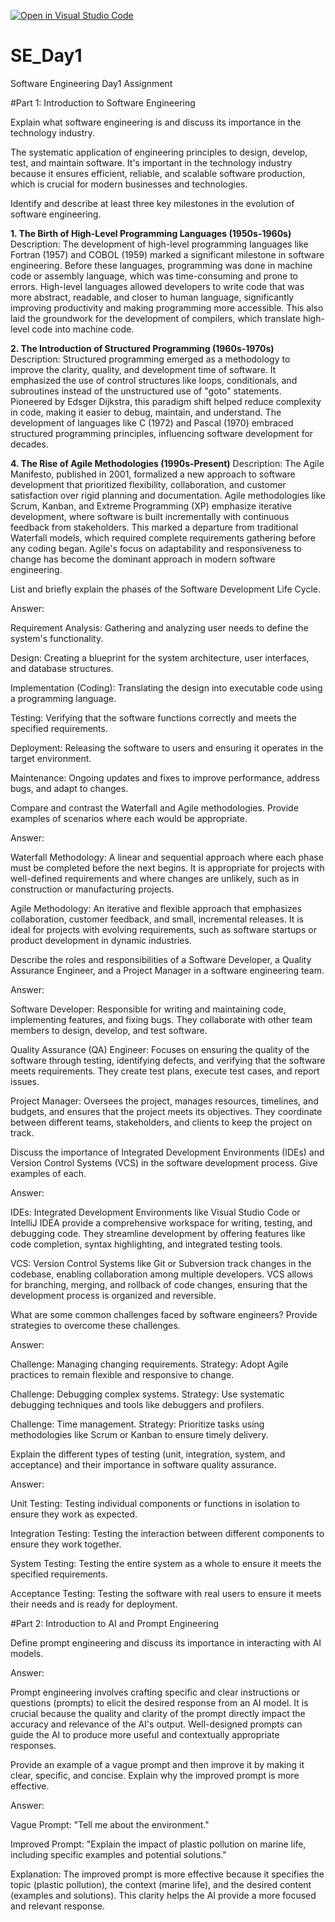 [![Open in Visual Studio Code](https://classroom.github.com/assets/open-in-vscode-2e0aaae1b6195c2367325f4f02e2d04e9abb55f0b24a779b69b11b9e10269abc.svg)](https://classroom.github.com/online_ide?assignment_repo_id=15573510&assignment_repo_type=AssignmentRepo)
# SE_Day1
Software Engineering Day1 Assignment

#Part 1: Introduction to Software Engineering

Explain what software engineering is and discuss its importance in the technology industry.

The systematic application of engineering principles to design, develop, test, and maintain software. It's important in the technology industry because it ensures efficient, reliable, and scalable software production, which is crucial for modern businesses and technologies.

Identify and describe at least three key milestones in the evolution of software engineering.

**1. The Birth of High-Level Programming Languages (1950s-1960s)**
Description:
  The development of high-level programming languages like Fortran (1957) and COBOL (1959) marked a significant milestone in software engineering. Before these languages,      programming was done in machine code or assembly language, which was time-consuming and prone to errors. High-level languages allowed developers to write code that was    more abstract, readable, and closer to human language, significantly improving productivity and making programming more accessible. This also laid the groundwork for the     development of compilers, which translate high-level code into machine code.

**2. The Introduction of Structured Programming (1960s-1970s)**
Description:
Structured programming emerged as a methodology to improve the clarity, quality, and development time of software. It emphasized the use of control structures like loops, conditionals, and subroutines instead of the unstructured use of "goto" statements. Pioneered by Edsger Dijkstra, this paradigm shift helped reduce complexity in code, making it easier to debug, maintain, and understand. The development of languages like C (1972) and Pascal (1970) embraced structured programming principles, influencing software development for decades.

**4. The Rise of Agile Methodologies (1990s-Present)**
Description: The Agile Manifesto, published in 2001, formalized a new approach to software development that prioritized flexibility, collaboration, and customer satisfaction over rigid planning and documentation. Agile methodologies like Scrum, Kanban, and Extreme Programming (XP) emphasize iterative development, where software is built incrementally with continuous feedback from stakeholders. This marked a departure from traditional Waterfall models, which required complete requirements gathering before any coding began. Agile's focus on adaptability and responsiveness to change has become the dominant approach in modern software engineering.

List and briefly explain the phases of the Software Development Life Cycle.

Answer:

Requirement Analysis: Gathering and analyzing user needs to define the system's functionality.

Design: Creating a blueprint for the system architecture, user interfaces, and database structures.

Implementation (Coding): Translating the design into executable code using a programming language.

Testing: Verifying that the software functions correctly and meets the specified requirements.

Deployment: Releasing the software to users and ensuring it operates in the target environment.

Maintenance: Ongoing updates and fixes to improve performance, address bugs, and adapt to changes.

Compare and contrast the Waterfall and Agile methodologies. Provide examples of scenarios where each would be appropriate.

Answer:

Waterfall Methodology: A linear and sequential approach where each phase must be completed before the next begins. It is appropriate for projects with well-defined requirements and where changes are unlikely, such as in construction or manufacturing projects.

Agile Methodology: An iterative and flexible approach that emphasizes collaboration, customer feedback, and small, incremental releases. It is ideal for projects with evolving requirements, such as software startups or product development in dynamic industries.

Describe the roles and responsibilities of a Software Developer, a Quality Assurance Engineer, and a Project Manager in a software engineering team.

Answer:

Software Developer: Responsible for writing and maintaining code, implementing features, and fixing bugs. They collaborate with other team members to design, develop, and test software.

Quality Assurance (QA) Engineer: Focuses on ensuring the quality of the software through testing, identifying defects, and verifying that the software meets requirements. They create test plans, execute test cases, and report issues.

Project Manager: Oversees the project, manages resources, timelines, and budgets, and ensures that the project meets its objectives. They coordinate between different teams, stakeholders, and clients to keep the project on track.

Discuss the importance of Integrated Development Environments (IDEs) and Version Control Systems (VCS) in the software development process. Give examples of each.

Answer:

IDEs: Integrated Development Environments like Visual Studio Code or IntelliJ IDEA provide a comprehensive workspace for writing, testing, and debugging code. They streamline development by offering features like code completion, syntax highlighting, and integrated testing tools.

VCS: Version Control Systems like Git or Subversion track changes in the codebase, enabling collaboration among multiple developers. VCS allows for branching, merging, and rollback of code changes, ensuring that the development process is organized and reversible.

What are some common challenges faced by software engineers? Provide strategies to overcome these challenges.

Answer:

Challenge: Managing changing requirements.
Strategy: Adopt Agile practices to remain flexible and responsive to change.

Challenge: Debugging complex systems.
Strategy: Use systematic debugging techniques and tools like debuggers and profilers.

Challenge: Time management.
Strategy: Prioritize tasks using methodologies like Scrum or Kanban to ensure timely delivery.

Explain the different types of testing (unit, integration, system, and acceptance) and their importance in software quality assurance.

Answer:

Unit Testing: Testing individual components or functions in isolation to ensure they work as expected.

Integration Testing: Testing the interaction between different components to ensure they work together.

System Testing: Testing the entire system as a whole to ensure it meets the specified requirements.

Acceptance Testing: Testing the software with real users to ensure it meets their needs and is ready for deployment.

#Part 2: Introduction to AI and Prompt Engineering


Define prompt engineering and discuss its importance in interacting with AI models.

Answer:

Prompt engineering involves crafting specific and clear instructions or questions (prompts) to elicit the desired response from an AI model. It is crucial because the quality and clarity of the prompt directly impact the accuracy and relevance of the AI's output. Well-designed prompts can guide the AI to produce more useful and contextually appropriate responses.

Provide an example of a vague prompt and then improve it by making it clear, specific, and concise. Explain why the improved prompt is more effective.

Answer:

Vague Prompt: "Tell me about the environment."

Improved Prompt: "Explain the impact of plastic pollution on marine life, including specific examples and potential solutions."

Explanation: The improved prompt is more effective because it specifies the topic (plastic pollution), the context (marine life), and the desired content (examples and solutions). This clarity helps the AI provide a more focused and relevant response.
